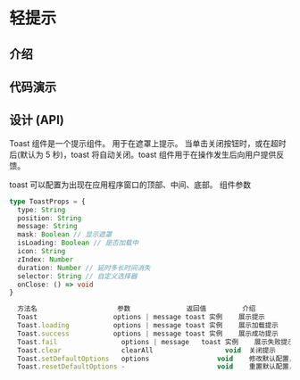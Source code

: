 # 轻提示

## 介绍

## 代码演示

## 设计 (API)

Toast 组件是一个提示组件。 用于在遮罩上提示。
当单击关闭按钮时，或在超时后(默认为 5 秒)，toast 将自动关闭。toast 组件用于在操作发生后向用户提供反馈。

toast 可以配置为出现在应用程序窗口的顶部、中间、底部。
组件参数

```typescript
type ToastProps = {
  type: String
  position: String
  message: String
  mask: Boolean // 显示遮罩
  isLoading: Boolean // 是否加载中
  icon: String
  zIndex: Number
  duration: Number // 延时多长时间消失
  selector: String // 自定义选择器
  onClose: () => void
}
```

```javascript
  方法名	                 参数	             返回值	     介绍
  Toast	                  options | message	toast 实例	展示提示
  Toast.loading	          options | message	toast 实例	展示加载提示
  Toast.success	          options | message	toast 实例	展示成功提示
  Toast.fail	            options | message	toast 实例	展示失败提示
  Toast.clear	            clearAll	              void	关闭提示
  Toast.setDefaultOptions	options	                void	修改默认配置，对所有 Toast 生效
  Toast.resetDefaultOptions	-	                    void	重置默认配置，对所有 Toast 生效
```
